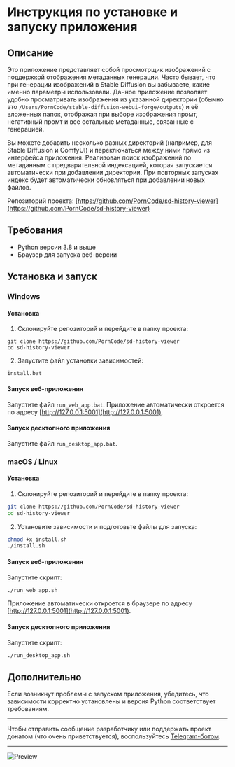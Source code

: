 # Инструкция по установке и запуску приложения

## Описание

Это приложение представляет собой просмотрщик изображений с поддержкой отображения метаданных генерации. Часто бывает, что при генерации изображений в Stable Diffusion вы забываете, какие именно параметры использовали. Данное приложение позволяет удобно просматривать изображения из указанной директории (обычно это `/Users/PornCode/stable-diffusion-webui-forge/outputs`) и её вложенных папок, отображая при выборе изображения промт, негативный промт и все остальные метаданные, связанные с генерацией.

Вы можете добавить несколько разных директорий (например, для Stable Diffusion и ComfyUI) и переключаться между ними прямо из интерфейса приложения. Реализован поиск изображений по метаданным с предварительной индексацией, которая запускается автоматически при добавлении директории. При повторных запусках индекс будет автоматически обновляться при добавлении новых файлов.

Репозиторий проекта: [https://github.com/PornCode/sd-history-viewer](https://github.com/PornCode/sd-history-viewer)

## Требования

- Python версии 3.8 и выше
- Браузер для запуска веб-версии

## Установка и запуск

### Windows

#### Установка

1. Склонируйте репозиторий и перейдите в папку проекта:
```
git clone https://github.com/PornCode/sd-history-viewer
cd sd-history-viewer
```

2. Запустите файл установки зависимостей:
```
install.bat
```

#### Запуск веб-приложения

Запустите файл `run_web_app.bat`. Приложение автоматически откроется по адресу [http://127.0.0.1:5001](http://127.0.0.1:5001).

#### Запуск десктопного приложения

Запустите файл `run_desktop_app.bat`.

### macOS / Linux

#### Установка

1. Склонируйте репозиторий и перейдите в папку проекта:
```bash
git clone https://github.com/PornCode/sd-history-viewer
cd sd-history-viewer
```

2. Установите зависимости и подготовьте файлы для запуска:
```bash
chmod +x install.sh
./install.sh
```

#### Запуск веб-приложения

Запустите скрипт:
```bash
./run_web_app.sh
```
Приложение автоматически откроется в браузере по адресу [http://127.0.0.1:5001](http://127.0.0.1:5001).

#### Запуск десктопного приложения

Запустите скрипт:
```bash
./run_desktop_app.sh
```

## Дополнительно

Если возникнут проблемы с запуском приложения, убедитесь, что зависимости корректно установлены и версия Python соответствует требованиям.

---

Чтобы отправить сообщение разработчику или поддержать проект донатом (что очень приветствуется), воспользуйтесь [Telegram-ботом](https://t.me/create_donations_bot?start=github).

---
![Preview](https://raw.githubusercontent.com/PornCode/assets/refs/heads/main/sd-history-viewer/prew_screen.png)
